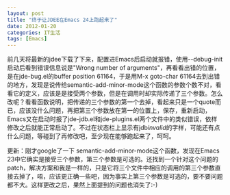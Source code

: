 ```yaml
---
layout: post
title: "终于让JDEE在Emacs 24上跑起来了"
date: 2012-01-20
categories: IT生活
tags: [Emacs]
---
```


前几天将最新的jdee下载了下来，配置进Emacs后启动就报错，使用--debug-init启动后看到错误信息说是"Wrong number of arguments"，再看看出错的位置，是在jde-bug.el的buffer position 61164，于是用M-x goto-char 61164去到出错的地方，发现是说传给semantic-add-minor-mode这个函数的参数个数不对，看看它的定义，应该是是接受两个参数，但是在调用时却实际传递了三个参数。怎么改呢？看看函数说明，把传递的三个参数的第一个去掉，看起来只是一个quote而已，应该没什么问题，再把第三个参数放在第一的位置上，保存，重新启动，Emacs又在启动时报了jde-jdb.el和jde-plugins.el两个文件中的类似错误，依样修改之后就能正常启动了。不过在状态栏上显示有jdb*invalid*的字样，可能还有点什么问题，等碰到了再修改吧，至少现在能够跑起来了，呵呵。 

更新：刚才google了一下 semantic-add-minor-mode这个函数，发现在Emacs 23中它确实是接受三个参数，第三个参数是可选的。还找到一个针对这个问题的 patch，解决方案和我是一样的，只是它将三个文件中相应的调用的第三个参数直接去掉了，唔，应该更正确一些吧，因为事实上第三个参数是可选的，要不要问题都不大。这样更改之后，果然上面提到的问题也消失了:-)

